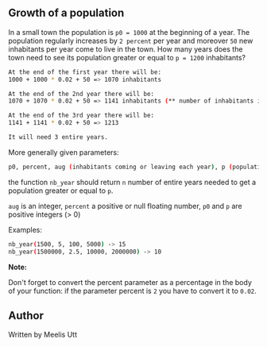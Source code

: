 ## Growth of a population 

In a small town the population is `p0 = 1000` at the beginning of a year.
The population regularly increases by `2 percent` per year and moreover `50` new inhabitants per year come to live in the town.
How many years does the town need to see its population greater or equal to `p = 1200` inhabitants?

```sh
At the end of the first year there will be: 
1000 + 1000 * 0.02 + 50 => 1070 inhabitants

At the end of the 2nd year there will be: 
1070 + 1070 * 0.02 + 50 => 1141 inhabitants (** number of inhabitants is an integer **)

At the end of the 3rd year there will be:
1141 + 1141 * 0.02 + 50 => 1213

It will need 3 entire years.
```

More generally given parameters:

```sh
p0, percent, aug (inhabitants coming or leaving each year), p (population to surpass)

```

the function `nb_year` should return `n` number of entire years needed to get a population greater or equal to `p`.

`aug` is an integer, `percent` a positive or null floating number, `p0` and `p` are positive integers (> 0)

Examples:

```sh
nb_year(1500, 5, 100, 5000) -> 15
nb_year(1500000, 2.5, 10000, 2000000) -> 10
```

**Note:**

Don't forget to convert the percent parameter as a percentage in the body of your function: if the parameter percent is `2` you have to convert it to `0.02`.

## Author

Written by
Meelis Utt